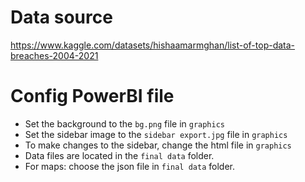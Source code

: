 # Data source

https://www.kaggle.com/datasets/hishaamarmghan/list-of-top-data-breaches-2004-2021

# Config PowerBI file
- Set the background to the `bg.png` file in `graphics`
- Set the sidebar image to the `sidebar export.jpg` file in `graphics`
- To make changes to the sidebar, change the html file in `graphics`
- Data files are located in the `final data` folder.
- For maps: choose the json file in `final data` folder.
